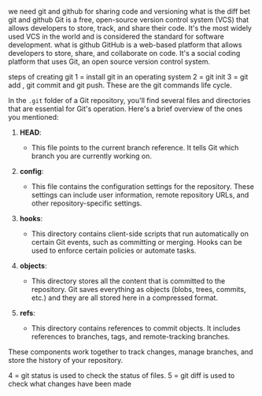 we need git and github for sharing code and versioning
what is the diff bet git and github
	Git is a free, open-source version control system (VCS) that allows developers to store, track, and share their code. It's the most widely used VCS in the world and is considered the standard for software development.
what is github
	GitHub is a web-based platform that allows developers to store, share, and collaborate on code. It's a social coding platform that uses Git, an open source version control system.

steps of creating git
1 = install git in an operating system
2 = git init
3 = git add , git commit and git push. These are the git commands life cycle. 

In the `.git` folder of a Git repository, you'll find several files and directories that are essential for Git's operation. Here's a brief overview of the ones you mentioned:

1. **HEAD**: 
   - This file points to the current branch reference. It tells Git which branch you are currently working on.

2. **config**: 
   - This file contains the configuration settings for the repository. These settings can include user information, remote repository URLs, and other repository-specific settings.

3. **hooks**: 
   - This directory contains client-side scripts that run automatically on certain Git events, such as committing or merging. Hooks can be used to enforce certain policies or automate tasks.

4. **objects**: 
   - This directory stores all the content that is committed to the repository. Git saves everything as objects (blobs, trees, commits, etc.) and they are all stored here in a compressed format.

5. **refs**: 
   - This directory contains references to commit objects. It includes references to branches, tags, and remote-tracking branches.

These components work together to track changes, manage branches, and store the history of your repository.

4 = git status is used to check the status of files.
5 = git diff is used to check what changes have been made 
